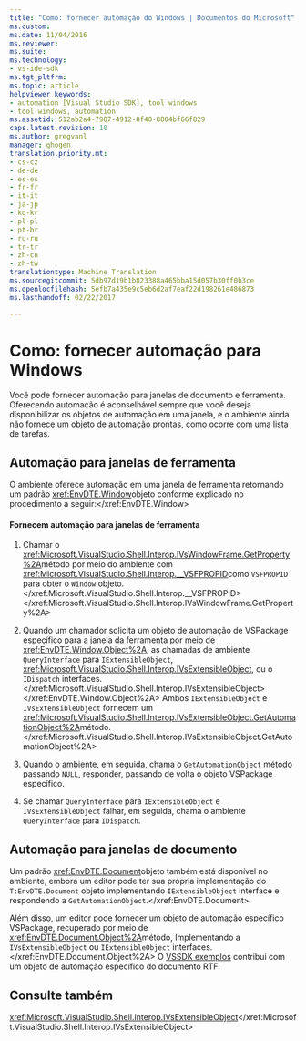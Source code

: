 ```yaml
---
title: "Como: fornecer automação do Windows | Documentos do Microsoft"
ms.custom: 
ms.date: 11/04/2016
ms.reviewer: 
ms.suite: 
ms.technology:
- vs-ide-sdk
ms.tgt_pltfrm: 
ms.topic: article
helpviewer_keywords:
- automation [Visual Studio SDK], tool windows
- tool windows, automation
ms.assetid: 512ab2a4-7987-4912-8f40-8804bf66f829
caps.latest.revision: 10
ms.author: gregvanl
manager: ghogen
translation.priority.mt:
- cs-cz
- de-de
- es-es
- fr-fr
- it-it
- ja-jp
- ko-kr
- pl-pl
- pt-br
- ru-ru
- tr-tr
- zh-cn
- zh-tw
translationtype: Machine Translation
ms.sourcegitcommit: 5db97d19b1b823388a465bba15d057b30ff0b3ce
ms.openlocfilehash: 5efb7a435e9c5eb6d2af7eaf22d198261e486873
ms.lasthandoff: 02/22/2017

---
```

# <a name="how-to-provide-automation-for-windows"></a>Como: fornecer automação para Windows
Você pode fornecer automação para janelas de documento e ferramenta. Oferecendo automação é aconselhável sempre que você deseja disponibilizar os objetos de automação em uma janela, e o ambiente ainda não fornece um objeto de automação prontas, como ocorre com uma lista de tarefas.  
  
## <a name="automation-for-tool-windows"></a>Automação para janelas de ferramenta  
 O ambiente oferece automação em uma janela de ferramenta retornando um padrão <xref:EnvDTE.Window>objeto conforme explicado no procedimento a seguir:</xref:EnvDTE.Window>  
  
#### <a name="to-provide-automation-for-tool-windows"></a>Fornecem automação para janelas de ferramenta  
  
1.  Chamar o <xref:Microsoft.VisualStudio.Shell.Interop.IVsWindowFrame.GetProperty%2A>método por meio do ambiente com <xref:Microsoft.VisualStudio.Shell.Interop.__VSFPROPID>como `VSFPROPID` para obter o `Window` objeto.</xref:Microsoft.VisualStudio.Shell.Interop.__VSFPROPID> </xref:Microsoft.VisualStudio.Shell.Interop.IVsWindowFrame.GetProperty%2A>  
  
2.  Quando um chamador solicita um objeto de automação de VSPackage específico para a janela da ferramenta por meio de <xref:EnvDTE.Window.Object%2A>, as chamadas de ambiente `QueryInterface` para `IExtensibleObject`, <xref:Microsoft.VisualStudio.Shell.Interop.IVsExtensibleObject>, ou o `IDispatch` interfaces.</xref:Microsoft.VisualStudio.Shell.Interop.IVsExtensibleObject> </xref:EnvDTE.Window.Object%2A> Ambos `IExtensibleObject` e `IVsExtensibleObject` fornecem um <xref:Microsoft.VisualStudio.Shell.Interop.IVsExtensibleObject.GetAutomationObject%2A>método.</xref:Microsoft.VisualStudio.Shell.Interop.IVsExtensibleObject.GetAutomationObject%2A>  
  
3.  Quando o ambiente, em seguida, chama o `GetAutomationObject` método passando `NULL`, responder, passando de volta o objeto VSPackage específico.  
  
4.  Se chamar `QueryInterface` para `IExtensibleObject` e `IVsExtensibleObject` falhar, em seguida, chama o ambiente `QueryInterface` para `IDispatch`.  
  
## <a name="automation-for-document-windows"></a>Automação para janelas de documento  
 Um padrão <xref:EnvDTE.Document>objeto também está disponível no ambiente, embora um editor pode ter sua própria implementação do `T:EnvDTE.Document` objeto implementando `IExtensibleObject` interface e respondendo a `GetAutomationObject`.</xref:EnvDTE.Document>  
  
 Além disso, um editor pode fornecer um objeto de automação específico VSPackage, recuperado por meio de <xref:EnvDTE.Document.Object%2A>método, Implementando a `IVsExtensibleObject` ou `IExtensibleObject` interfaces.</xref:EnvDTE.Document.Object%2A> O [VSSDK exemplos](../../misc/vssdk-samples.md) contribui com um objeto de automação específico do documento RTF.  
  
## <a name="see-also"></a>Consulte também  
 <xref:Microsoft.VisualStudio.Shell.Interop.IVsExtensibleObject></xref:Microsoft.VisualStudio.Shell.Interop.IVsExtensibleObject>
